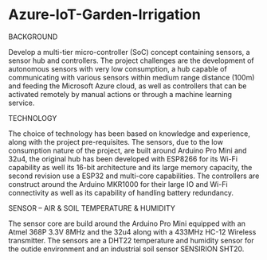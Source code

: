 # Azure-IoT-Garden-Irrigation

BACKGROUND

Develop a multi-tier micro-controller (SoC) concept containing sensors, a sensor hub and controllers. The project challenges are the development of autonomous sensors with very low consumption, a hub capable of communicating with various sensors within medium range distance (100m) and feeding the Microsoft Azure cloud, as well as controllers that can be activated remotely by manual actions or through a machine learning service.

TECHNOLOGY

The choice of technology has been based on knowledge and experience, along with the project pre-requisites. The sensors, due to the low consumption nature of the project, are built around Arduino Pro Mini and 32u4, the original hub has been developed with ESP8266 for its Wi-Fi capability as well its 16-bit architecture and its large memory capacity, the second revision use a ESP32 and multi-core capabilities. The controllers are construct around the Arduino MKR1000 for their large IO and Wi-Fi connectivity as well as its capability of handling battery redundancy.

SENSOR – AIR & SOIL TEMPERATURE & HUMIDITY

The sensor core are build around the Arduino Pro Mini equipped with an Atmel 368P 3.3V 8MHz and the 32u4 along with a 433MHz HC-12 Wireless transmitter.  The sensors are a DHT22 temperature and humidity sensor for the outide environment and an industrial soil sensor SENSIRION SHT20.
